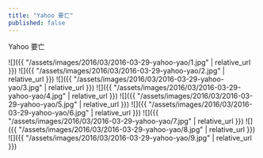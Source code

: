 ```yaml
---
title: "Yahoo 要亡"
published: false
---
```

Yahoo 要亡



![]({{ "/assets/images/2016/03/2016-03-29-yahoo-yao/1.jpg" | relative_url }})
![]({{ "/assets/images/2016/03/2016-03-29-yahoo-yao/2.jpg" | relative_url }})
![]({{ "/assets/images/2016/03/2016-03-29-yahoo-yao/3.jpg" | relative_url }})
![]({{ "/assets/images/2016/03/2016-03-29-yahoo-yao/4.jpg" | relative_url }})
![]({{ "/assets/images/2016/03/2016-03-29-yahoo-yao/5.jpg" | relative_url }})
![]({{ "/assets/images/2016/03/2016-03-29-yahoo-yao/6.jpg" | relative_url }})
![]({{ "/assets/images/2016/03/2016-03-29-yahoo-yao/7.jpg" | relative_url }})
![]({{ "/assets/images/2016/03/2016-03-29-yahoo-yao/8.jpg" | relative_url }})
![]({{ "/assets/images/2016/03/2016-03-29-yahoo-yao/9.jpg" | relative_url }})
